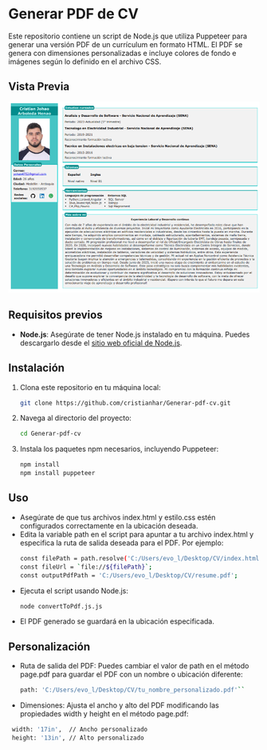# Generar PDF de CV

Este repositorio contiene un script de Node.js que utiliza Puppeteer para generar una versión PDF de un currículum en formato HTML. El PDF se genera con dimensiones personalizadas e incluye colores de fondo e imágenes según lo definido en el archivo CSS.

## Vista Previa

![Vista Previa](resources/preview.png)

## Requisitos previos

- **Node.js**: Asegúrate de tener Node.js instalado en tu máquina. Puedes descargarlo desde el [sitio web oficial de Node.js](https://nodejs.org/).

## Instalación

1. Clona este repositorio en tu máquina local:
   ```bash
   git clone https://github.com/cristianhar/Generar-pdf-cv.git


2. Navega al directorio del proyecto:
   ```bash
   cd Generar-pdf-cv

3. Instala los paquetes npm necesarios, incluyendo Puppeteer:
   ```bash
   npm install
   npm install puppeteer

## Uso
- Asegúrate de que tus archivos index.html y estilo.css estén configurados correctamente en la ubicación deseada.
- Edita la variable path en el script para apuntar a tu archivo index.html y especifica la ruta de salida deseada para el PDF. Por ejemplo:
  ```bash
  const filePath = path.resolve('C:/Users/evo_l/Desktop/CV/index.html');
  const fileUrl = `file://${filePath}`;
  const outputPdfPath = 'C:/Users/evo_l/Desktop/CV/resume.pdf';
- Ejecuta el script usando Node.js:
  ```bash
  node convertToPdf.js.js
- El PDF generado se guardará en la ubicación especificada.

  
## Personalización
- Ruta de salida del PDF: Puedes cambiar el valor de path en el método page.pdf para guardar el PDF con un nombre o ubicación diferente:
   ```bash
  path: 'C:/Users/evo_l/Desktop/CV/tu_nombre_personalizado.pdf'``
- Dimensiones: Ajusta el ancho y alto del PDF modificando las propiedades width y height en el método page.pdf:
 ```bash
  width: '17in',  // Ancho personalizado
  height: '13in', // Alto personalizado

